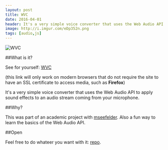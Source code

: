 ```yaml
---
layout: post
title: WVC
date: 2016-04-01
header: It's a very simple voice converter that uses the Web Audio API to apply sound effects to an audio stream coming from your microphone.
image: http://i.imgur.com/eDp352n.png
tags: [audio,js]
---
```


![WVC](http://i.imgur.com/eDp352n.png)

##What is it?

See for yourself: [WVC](http://pboueke.github.io/WVC/)

(this link will only work on modern browsers that do not require the site to have an SSL certificate to access media, such as **Firefox**)

It's a very simple voice converter that uses the Web Audio API to apply sound effects to an audio stream coming from your microphone.

##Why?

This was part of an academic project with [mseefelder](https://github.com/mseefelder). Also a fun way to learn the basics of the Web Audio API.

##Open

Feel free to do whateer you want with it: [repo](https://github.com/pboueke/WVC).
